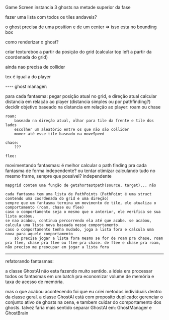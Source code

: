 Game Screen instancia 3 ghosts na metade superior da fase

fazer uma lista com todos os tiles andaveis?

o ghost precisa de uma position e de um center => isso esta no bounding box

como renderizar o ghost?

criar texturebox a partir da posição do grid (calcular top left a partir da coordenada do grid)

ainda nao precisa de collider

tex é igual a do player

---- ghost manager:

para cada fantasma:
    pegar posição atual no grid, e direção atual
    calcular distancia em relação ao player (distancia simples ou por pathfinding?)
    decidir objetivo baseado na distancia em relação ao player: roam ou chase
    
    roam:
        baseado na direção atual, olhar para tile da frente e tile dos lados
        escolher um aleatório entre os que não são collider
        mover até esse tile baseado na moveSpeed
    
    chase:
        ???
    
    flee:
    

movimentando fantasmas:
    é melhor calcular o path finding pra cada fantasma de forma independente? ou tentar otimizar calculando tudo no mesmo frame, sempre que possível? independente

    mapgrid contem uma função de getshortestpath(source, target)... não

    cada fantasma tem uma lista de PathPoints (PathPoint é uma struct contendo uma coordenada do grid e uma direção)
    sempre que um fantasma termina um movimento de tile, ele atualiza o comportamento (roam, chase ou flee)
    caso o comportamento seja o mesmo que o anterior, ele verifica se sua lista acabou.
    se nao acabou, continua percorrendo ela até que acabe. se acabou, calcula uma lista nova baseada nesse comportamento.
    caso o comportamento tenha mudado, joga a lista fora e calcula uma nova para aquele comportamento
        só precisa jogar a lista fora mesmo se for de roam pra chase, roam pra flee, chase pra flee ou flee pra chase. de flee e chase pra roam, não preciso me preocupar em jogar a lista fora
    
------

refatorando fantasmas:

a classe GhostAI não esta fazendo muito sentido. a ideia era processar todos os fantasmas em um batch pra economizar volume de memória e taxa de acesso de memória.

mas o que acabou acontecendo foi que eu criei metodos individuais dentro da classe geral.
a classe GhostAI está com proposito duplicado: gerenciar o conjunto ativo de ghosts na cena, e tambem cuidar do comportamento dos ghosts. talvez faria mais sentido separar GhostAI em: GhostManager e GhostBrain